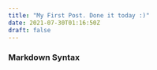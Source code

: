 ```yaml
---
title: "My First Post. Done it today :)"
date: 2021-07-30T01:16:50Z
draft: false
---
```


### Markdown Syntax
